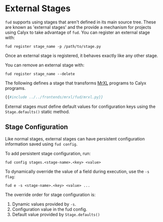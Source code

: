 # External Stages

`fud` supports using stages that aren't defined in its main source tree.
These are known as 'external stages' and the provide a mechanism
for projects using Calyx to take advantage of `fud`. You can register an
external stage with:
```
fud register stage_name -p /path/to/stage.py
```
Once an external stage is registered, it behaves exactly like any other stage.

You can remove an external stage with:
```
fud register stage_name --delete
```

The following defines a stage that transforms [MrXL][] programs to Calyx
programs.

```python
{{#include ../../frontends/mrxl/fud/mrxl.py}}
```

External stages *must* define default values for configuration keys using the
`Stage.defaults()` static method.

## Stage Configuration

Like normal stages, external stages can have persistent configuration
information saved using `fud config`.

To add persistent stage configuration, run:
```
fud config stages.<stage-name>.<key> <value>
```

To dynamically override the value of a field during execution, use the `-s
flag`:

```
fud e -s <stage-name>.<key> <value> ...
```

The override order for stage configuration is:
1. Dynamic values provided by `-s`.
2. Configuration value in the fud config.
3. Default value provided by `Stage.defaults()`

[MrXL]: ../frontends/mrxl.md
